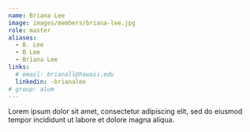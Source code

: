 ```yaml
---
name: Briana Lee
image: images/members/briana-lee.jpg
role: master
aliases:
  - B. Lee
  - B Lee
  - Briana Lee
links:
  # email: brianall@hawaii.edu 
  linkedin: -brianalee
# group: alum
---
```


Lorem ipsum dolor sit amet, consectetur adipiscing elit, sed do eiusmod tempor incididunt ut labore et dolore magna aliqua.
